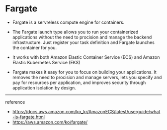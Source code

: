 # Fargate

- Fargate is a servreless compute engine for containers.

- The Fargate launch type allows you to run your containerized applications without the need to procision and manage the backend infrastructure. Just register your task definition and Fargate launches the container for you.

- It works with both Amazon Elastic Container Service (ECS) and Amazon Elastic Kubernetes Service (EKS)
  
- Fargate makes it easy for you to focus on building your applications. It removes the need to procision and manage servers, lets you specify and pay for resources per application, and improves security through application isolation by design.

---
reference
- https://docs.aws.amazon.com/ko_kr/AmazonECS/latest/userguide/what-is-fargate.html
- https://aws.amazon.com/ko/fargate/